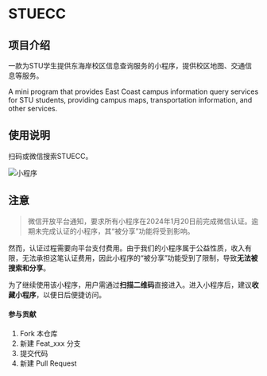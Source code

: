 # STUECC

## 项目介绍

一款为STU学生提供东海岸校区信息查询服务的小程序，提供校区地图、交通信息等服务。

A mini program that provides East Coast campus information query services for STU students, providing campus maps, transportation information, and other services.

## 使用说明

扫码或微信搜索STUECC。

![小程序](https://foruda.gitee.com/images/1681377157460251686/5d2c6c4b_8148862.jpeg)

## 注意

> 微信开放平台通知，要求所有小程序在2024年1月20日前完成微信认证。逾期未完成认证的小程序，其“被分享”功能将受到影响。

然而，认证过程需要向平台支付费用。由于我们的小程序属于公益性质，收入有限，无法承担这笔认证费用，因此小程序的“被分享”功能受到了限制，导致**无法被搜索和分享**。

为了继续使用该小程序，用户需通过**扫描二维码**直接进入。进入小程序后，建议**收藏小程序**，以便日后便捷访问。

#### 参与贡献

1.  Fork 本仓库
2.  新建 Feat_xxx 分支
3.  提交代码
4.  新建 Pull Request

